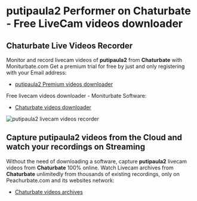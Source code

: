 # putipaula2 Performer on Chaturbate - Free LiveCam videos downloader

## Chaturbate Live Videos Recorder

Monitor and record livecam videos of **putipaula2** from **Chaturbate** with Moniturbate.com
Get a premium trial for free by just and only registering with your Email address:
* [putipaula2 Premium videos downloader](https://moniturbate.com/request-demo-licence-key.html)

Free livecam videos downloader - Moniturbate Software:
* [Chaturbate videos downloader](https://moniturbate.com/moniturbate-download-software.html)

![putipaula2 livecam videos recorder](https://peachurnet.com/templates/moniturbate-software.png)


## Capture putipaula2 videos from the Cloud and watch your recordings on Streaming

Without the need of downloading a software, capture **putipaula2** livecam videos from **Chaturbate** 100% online.
Watch Livecam archives from **Chaturbate** unlimitedly from thousands of existing recordings, only on Peachurbate.com and its websites network:
* [Chaturbate videos archives](https://peachurnet.com/)